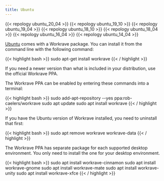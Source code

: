 ```yaml
---
title: Ubuntu
---
```


{{< repology ubuntu_20_04 >}}
{{< repology ubuntu_19_10 >}}
{{< repology ubuntu_19_04 >}}
{{< repology ubuntu_18_10 >}}
{{< repology ubuntu_18_04 >}}
{{< repology ubuntu_16_04 >}}
{{< repology ubuntu_14_04 >}}
<br>

[Ubuntu](https://www.ubuntu.com/) comes with a Workrave package. You can install
it from the command line with the following command:

{{< highlight bash >}}
sudo apt-get install workrave
{{< / highlight >}}

If you need a newer version than what is included in your distribution, use the official Workrave PPA.

The Workrave PPA can be enabled by entering these commands into a terminal:

{{< highlight bash >}}
sudo add-apt-repository --yes ppa:rob-caelers/workrave
sudo apt update
sudo apt install workrave
{{< / highlight >}}

If you have the Ubuntu version of Workrave installed, you need to uninstall that first:

{{< highlight bash >}}
sudo apt remove workrave workrave-data
{{< / highlight >}}

The Workrave PPA has separate package for each supported desktop environment.
You only need to install the one for your desktop environment.

{{< highlight bash >}}
sudo apt install workrave-cinnamon
sudo apt install workrave-gnome
sudo apt install workrave-mate
sudo apt install workrave-unity
sudo apt install workrave-xfce
{{< / highlight >}}

